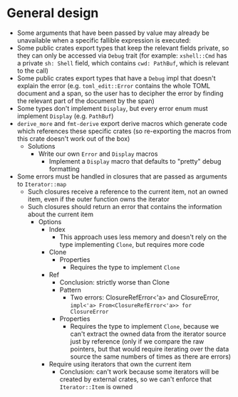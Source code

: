 # General design

* Some arguments that have been passed by value may already be unavailable when a specific fallible expression is executed:
* Some public crates export types that keep the relevant fields private, so they can only be accessed via `Debug` trait (for example: `xshell::Cmd` has a private `sh: Shell` field, which contains `cwd: PathBuf`, which is relevant to the call)
* Some public crates export types that have a `Debug` impl that doesn't explain the error (e.g. `toml_edit::Error` contains the whole TOML document and a span, so the user has to decipher the error by finding the relevant part of the document by the span)
* Some types don't implement `Display`, but every error enum must implement `Display` (e.g. `PathBuf`)
* `derive_more` and `fmt-derive` export derive macros which generate code which references these specific crates (so re-exporting the macros from this crate doesn't work out of the box)
  * Solutions
    * Write our own `Error` and `Display` macros
      * Implement a `Display` macro that defaults to "pretty" debug formatting
* Some errors must be handled in closures that are passed as arguments to `Iterator::map`
  * Such closures receive a reference to the current item, not an owned item, even if the outer function owns the iterator
  * Such closures should return an error that contains the information about the current item
    * Options
      * Index
        * This approach uses less memory and doesn't rely on the type implementing `Clone`, but requires more code
      * Clone
        * Properties
          * Requires the type to implement `Clone`
      * Ref
        * Conclusion: strictly worse than Clone
        * Pattern
          * Two errors: ClosureRefError<'a> and ClosureError, `impl<'a> From<ClosureRefError<'a>> for ClosureError`
        * Properties
          * Requires the type to implement `Clone`, because we can't extract the owned data from the iterator source just by reference (only if we compare the raw pointers, but that would require iterating over the data source the same numbers of times as there are errors)
      * Require using iterators that own the current item
        * Conclusion: can't work because some iterators will be created by external crates, so we can't enforce that `Iterator::Item` is owned
